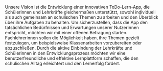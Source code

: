 Unsere Vision ist die Entwicklung einer innovativen ToDo-Lern-App, die Schülerinnen und Lehrkräfte gleichermaßen unterstützt, sowohl individuell als auch gemeinsam an schulischen Themen zu arbeiten und den Überblick über ihre Aufgaben zu behalten. Um sicherzustellen, dass die App den tatsächlichen Bedürfnissen und Erwartungen unserer Nutzerinnen entspricht, möchten wir mit einer offenen Befragung starten. Fachlehrerinnen sollen die Möglichkeit haben, ihre Themen gezielt festzulegen, um beispielsweise Klassenarbeiten vorzubereiten oder abzuschließen. Durch die aktive Einbindung der Lehrkräfte und Schülerinnen in den Entwicklungsprozess möchten wir eine benutzerfreundliche und effektive Lernplattform schaffen, die den schulischen Alltag erleichtert und den Lernerfolg fördert.